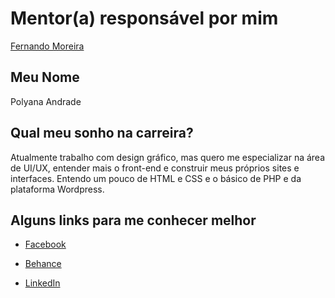 # Mentor(a) responsável por mim

[Fernando Moreira](/profiles/mentors/profiles/fernando_moreira.md)

## Meu Nome

Polyana Andrade

## Qual meu sonho na carreira?

Atualmente trabalho com design gráfico, mas quero me especializar na área de UI/UX, entender mais o front-end e construir meus próprios sites e interfaces. Entendo um pouco de HTML e CSS e o básico de PHP e da plataforma Wordpress.

## Alguns links para me conhecer melhor

- [Facebook](https://www.facebook.com/poleandr)

- [Behance](https://www.behance.net/polyandrade)

- [LinkedIn](https://www.linkedin.com/in/polyandrade/)
